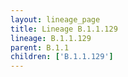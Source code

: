 ```yaml
---
layout: lineage_page
title: Lineage B.1.1.129
lineage: B.1.1.129
parent: B.1.1
children: ['B.1.1.129']
---
```

